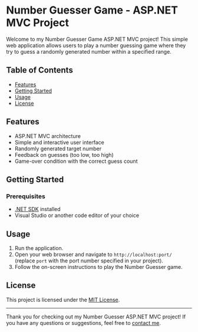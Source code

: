 # Number Guesser Game - ASP.NET MVC Project

Welcome to my Number Guesser Game ASP.NET MVC project! This simple web application allows users to play a number guessing game where they try to guess a randomly generated number within a specified range.

## Table of Contents

- [Features](#features)
- [Getting Started](#getting-started)
- [Usage](#usage)
- [License](#license)

## Features

- ASP.NET MVC architecture
- Simple and interactive user interface
- Randomly generated target number
- Feedback on guesses (too low, too high)
- Game-over condition with the correct guess count

## Getting Started

### Prerequisites

- [.NET SDK](https://dotnet.microsoft.com/download) installed
- Visual Studio or another code editor of your choice

## Usage

1. Run the application.
2. Open your web browser and navigate to `http://localhost:port/` (replace `port` with the port number specified in your project).
3. Follow the on-screen instructions to play the Number Guesser game.

## License

This project is licensed under the [MIT License](LICENSE.md).

---

Thank you for checking out my Number Guesser ASP.NET MVC project! If you have any questions or suggestions, feel free to [contact me](mailto:your.email@example.com).
